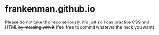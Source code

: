 # frankenman.github.io
Please do not take this repo seriously. it's just so I can practice CSS and HTML ~~by messing with it~~ (feel free to commit whatever the heck you want)
